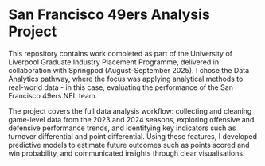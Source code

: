 # San Francisco 49ers Analysis Project

This repository contains work completed as part of the University of Liverpool Graduate Industry Placement Programme, delivered in collaboration with Springpod (August–September 2025). I chose the Data Analytics pathway, where the focus was applying analytical methods to real-world data - in this case, evaluating the performance of the San Francisco 49ers NFL team.

The project covers the full data analysis workflow: collecting and cleaning game-level data from the 2023 and 2024 seasons, exploring offensive and defensive performance trends, and identifying key indicators such as turnover differential and point differential. Using these features, I developed predictive models to estimate future outcomes such as points scored and win probability, and communicated insights through clear visualisations.